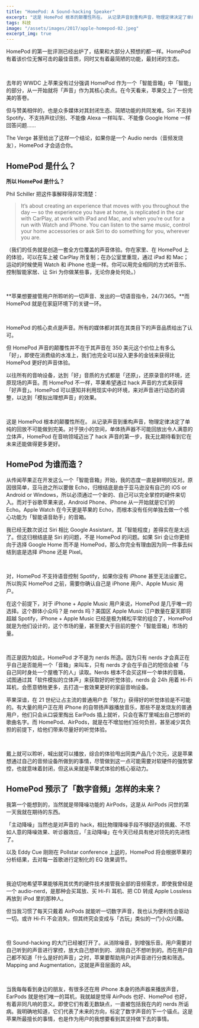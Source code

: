 ```yaml
---
title: "HomePod: A Sound-hacking Speaker"
excerpt: "这是 HomePod 根本的颠覆性所在。 从记录声音到重构声音，物理定律决定了单纯的回放不可能做到完美。对于狭小的空间，单体扬声器不可能回放出令人满意的立体声，HomePod 在音响领域迈出了 hack 声音的第一步，我无比期待看到它在未来还能做得更多更好。"
tags: 科技
image: "/assets/images/2017/apple-homepod-02.jpeg"
excerpt_img: true
---
```


HomePod 的第一批评测已经出炉了，结果和大部分人预想的都一样。HomePod 有着该价位无懈可击的最佳音质，同时又有着最简陋的功能，最封闭的生态。

<br>

去年的 WWDC 上苹果没有过分强调 HomePod 作为一个「智能音箱」中「智能」的部分，从一开始就将「声音」作为其核心卖点。在今天看来，苹果交上了一份完美的答卷。

但与赞美相伴的，也是众多媒体对其封闭生态、简陋功能的共同发难。Siri 不支持 Spotify、不支持声纹识别、不能像 Alexa 一样叫车、不能像 Google Home 一样回答问题……

The Verge 甚至给出了这样一个结论，如果你是一个 Audio nerds（音频发烧友），HomePod 才会适合你。

## HomePod 是什么？

**所以 HomePod 是什么？**

Phil Schiller 把这件事解释得非常清楚：

> It’s about creating an experience that moves with you throughout the day — so the experience you have at home, is replicated in the car with CarPlay, at work with iPad and Mac, and when you’re out for a run with Watch and iPhone. You can listen to the same music, control your home accessories or ask Siri to do something for you, wherever you are.

（我们的任务就是创造一套全方位覆盖的声音体验。你在家里、在 HomePod 上的体验，可以在车上被 CarPlay 所复制；在办公室里重现，通过 iPad 和 Mac；运动的时候使用 Watch 和 iPhone 也是一样。你可以用完全相同的方式听音乐、控制智能家居、让 Siri 为你做某些事，无论你身处何处。）

<br>

**苹果想要接管用户所聆听的一切声音、发出的一切语音指令，24/7/365。**而 HomePod 就是在家庭环境下的关键一环。

<br>

HomePod 的核心卖点是声音。所有的媒体都对其在其类目下的声音品质给出了认可。

但 HomePod 声音的颠覆性并不在于其声音在 350 美元这个价位上有多么「好」，即使在消费级的水准上，我们也完全可以投入更多的金钱来获得比 HomePod 更好的声音体验。

以往所有的音响设备，达到「好」音质的方式都是「还原」，还原录音的环境，还原现场的声音。而 HomePod 不一样，苹果希望通过 hack 声音的方式来获得「好声音」。HomePod 可以感知并利用现实中的环境，来对声音进行动态的调整，以达到「模拟出理想声音」的效果。

<br>

这是 HomePod 根本的颠覆性所在。 从记录声音到重构声音，物理定律决定了单纯的回放不可能做到完美。对于狭小的空间，单体扬声器不可能回放出令人满意的立体声，HomePod 在音响领域迈出了 hack 声音的第一步，我无比期待看到它在未来还能做得更多更好。

## HomePod 为谁而造？
从传闻苹果正在开发这么一个「智能音箱」开始，我的态度一直是鲜明的反对。原因很简单，亚马逊之所以要做 Echo，归根结底是由于亚马逊没有自己的 iOS or Android or Windows，所以必须通过一个新的、自己可以完全掌控的硬件来切入。而对于谷歌苹果来说，Android Phone、iPhone 从一开始就是它们的 Echo。Apple Watch 在今天更是苹果的 Echo，而根本没有任何单独去做一个核心功能为「智能语音助手」的音箱。

我已经无数次说过 Siri 相比 Google Assistant，其「智能程度」差得实在是太远了。但这归根结底是 Siri 的问题，不是 HomePod 的问题。如果 Siri 会让你更倾向于选择 Google Home 而不是 HomePod，那么你完全有理由因为同一件事去纠结到底是选择 iPhone 还是 Pixel。

<br>

对，HomePod 不支持语音控制 Spotify，如果你没有 iPhone 甚至无法设置它。所以购买 HomePod 之前，需要你确认自己是 iPhone 用户、Apple Music 用户。

在这个前提下，对于 iPhone + Apple Music 用户来说，HomePod 是几乎唯一的选择。这个群体小众吗？是 nerds 吗？美国区 Apple Music 订户数量在夏天即将超越 Spotify，iPhone + Apple Music 已经是极为稀松平常的组合了，HomePod 就是为他们设计的，这个市场的量，甚至要大于目前的整个「智能音箱」市场的量。

<br>

而正是因为如此，HomePod 才不是为 nerds 所造。因为只有 nerds 才会真正在乎自己是否能用一个「音箱」来叫车，只有 nerds 才会在乎自己的短信会被「与自己同时身处一个屋檐下的人」读取。Nerds 根本不会买这样一个单体的音箱，试图通过其「软件模拟的立体声」来获取好的听觉体验，nerds 会 24h 用着 Hi-Fi 耳机，会愿意牺牲更多，去打造一套效果更好的家庭音响设备。

苹果深谙，在 21 世纪让占主流的普通用户去「努力」获得好的听觉体验是不可能的。有大量的用户正在用 iPhone 的自带扬声器播放音乐，那些不是发烧友的普通用户，他们只会从口袋里掏出 EarPods 插上就听，只会在客厅里喊出自己想听的歌曲名字。而 HomePod、AirPods，就是在不增加他们任何负担，甚至减少其负担的前提下，给他们带来尽量好的听觉体验。

<br>

戴上就可以聆听，喊出就可以播放，综合的体验甩出同类产品几个次元，这是苹果想通过自己的音频设备所做到的事情，尽管做到这一点可能需要对软硬件的强势掌控，也就意味着封闭，但这从来就是苹果式体验的核心驱动力。

## HomePod 预示了「数字音频」怎样的未来？
我第一个能想到的，当然就是带降噪功能的 AirPods，这是从 AirPods 问世的第一天我就在期待的东西。

「主动降噪」当然也是对声音的 hack，相比物理降噪手段不够舒适的佩戴、不尽如人意的降噪效果、听诊器效应，「主动降噪」在今天已经具有绝对领先的先进性了。

以及 Eddy Cue 刚刚在 Pollstar conference 上[说](https://9to5mac.com/2018/02/07/eddy-cue-pollstar-conference/)的，HomePod 将会根据苹果的分析结果，去对每一首歌进行定制化的 EQ 效果调节。

<br>

我迫切地希望苹果能够用其优秀的硬件技术接管我全部的音频需求，即使我曾经是一个 audio-nerd，是那种会买耳放、买 Hi-Fi 耳机、把 CD 转成 Apple Lossless 再放到 iPod 里的那种人。

但当我习惯了每天只戴着 AirPods 就能听一切数字声音，我也认为便利性会驱动一切。或许 Hi-Fi 不会消失，但其终究会变成与「古玩」类似的一门小众兴趣。

<br>

但 Sound-hacking 的大门已经被打开了。从消除噪音，到增强乐音。用户需要对自己听到的声音进行掌控，放大自己想听到的、消除自己不想听到的。而在用户自己都不知道「什么是好的声音」之时，苹果要帮助用户对声音进行分类和筛选。Mapping and Augmentation，这就是声音层面的 AR。

<br>

当我每每看到身边的朋友，有很多还在用 iPhone 本身的扬声器来播放声音，EarPods 就是他们唯一的耳机，我就越是觉得 AirPods 也好、HomePod 也好，有着非同凡响的意义。即使它们有着无数缺点，一直被包括我在内的 nerds 所诟病。我明确地知道，它们代表了未来的方向，标定了数字声音的下一个锚点。这是苹果所最擅长的事情，也是作为用户的我想要看到其坚持做下去的事情。
